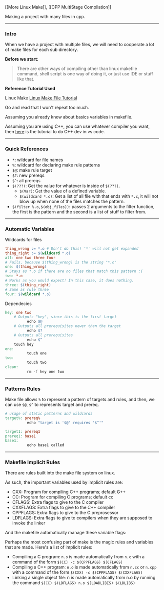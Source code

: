 [[More Linux Make]], [[CPP MultiStage Compilation]]

Making a project with many files in cpp. 

---
### **Intro**

When we have a project with multiple files, we will need to cooperate a lot of make files for each sub directory. 

**Before we start:**

> There are other ways of compiling other than linux makefile command, shell script is one way of doing it, or just use IDE or stuff like that. 

**Reference Tutorial Used**

Linux Make [Linux Make File Tutorial](https://makefiletutorial.com/)

Go and read that I won't repeat too much. 

Assuming you already know about basics variables in makefile.

Assuming you are using C++, you can use whatever compiler you want, then [here](https://code.visualstudio.com/docs/cpp/introvideos-cpp) is the tutorial to do C++ dev in vs code. 

---
### **Quick References** 
* `*`: wildcard for file names
* `%`: wildcard for declaring make rule patterns 
* `$@`: make rule target 
* `$?`: new prereqs
* `$^`: all prereqs
* `$(???)`: Get the value for whatever is inside of `$(???)`. 
    * `$(Var)`: Get the value of a defined variable. 
    * `$(wildcard *.c)`: Get a list of all file with that ends with `*.c`, it will not blow up when none of the files matches the pattern. 
* `$(filter %.o,$(obj_files))`: passes 2 arguments to the filter function, the first is the pattern and the second is a list of stuff to filter from. 

---
### **Automatic Variables**

Wildcards for files 

```makefile
thing_wrong := *.o # Don't do this! '*' will not get expanded
thing_right := $(wildcard *.o)
all: one two three four
# Fails, because $(thing_wrong) is the string "*.o"
one: $(thing_wrong)
# Stays as *.o if there are no files that match this pattern :(
two: *.o 
# Works as you would expect! In this case, it does nothing.
three: $(thing_right)
# Same as rule three
four: $(wildcard *.o)
```


Dependecies 

```makefile
hey: one two
    # Outputs "hey", since this is the first target
          echo $@
    # Outputs all prerequisites newer than the target
          echo $?
    # Outputs all prerequisites
          echo $^
    touch hey
one:
          touch one
two:
          touch two
clean:
          rm -f hey one two
```

---
### **Patterns Rules**

Make file allows `%` to represent a pattern of targets and rules, and then, we can use `$@`, `$^` to represents target and prereq. 

```makefile
# usage of static patterns and wildcards
target%: prereq%
		  echo "target is '$@' requires '$^'"

target1: prereq1
prereq1: base1
base1:
		  echo base1 called
```


---
### **Makefile Implicit Rules**

There are rules built into the make file system on linux. 

As such, the important variables used by implicit rules are:

* CXX: Program for compiling C++ programs; default G++
* CC: Program for compiling C programs; default cc
* CFLAGS: Extra flags to give to the C compiler
* CXXFLAGS: Extra flags to give to the C++ compiler
* CPPFLAGS: Extra flags to give to the C preprosessor
* LDFLAGS: Extra flags to give to compilers when they are supposed to invoke the linker

And the makefile automatically manage these variable flags: 

Perhaps the most confusing part of make is the magic rules and variables that are made. Here's a list of implicit rules:

* Compiling a C program: `n.o` is made automatically from `n.c` with a command of the form `$(CC) -c $(CPPFLAGS) $(CFLAGS)`
* Compiling a C++ program: `n.o` is made automatically from `n.cc` or `n.cpp` with a command of the form `$(CXX) -c $(CPPFLAGS) $(CXXFLAGS)`
* Linking a single object file: n is made automatically from n.o by running the command `$(CC) $(LDFLAGS) n.o $(LOADLIBES) $(LDLIBS)`